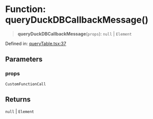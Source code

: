 # Function: queryDuckDBCallbackMessage()

> **queryDuckDBCallbackMessage**(`props`): `null` \| `Element`

Defined in: [queryTable.tsx:37](https://github.com/GeoDaCenter/openassistant/blob/2a93b5036fdb3a9355cf5403bdecfb2525f1d8b3/packages/duckdb/src/queryTable.tsx#L37)

## Parameters

### props

`CustomFunctionCall`

## Returns

`null` \| `Element`
